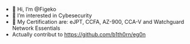 - 👋 Hi, I’m @Figeko
- 👀 I’m interested in Cybesecurity
- 🌱 My Certification are: eJPT, CCFA, AZ-900, CCA-V and Watchguard Network Essentials
- Actually contribut to https://github.com/b1th0rn/eg0n

<!---
Figeko/Figeko is a ✨ special ✨ repository because its `README.md` (this file) appears on your GitHub profile.
You can click the Preview link to take a look at your changes.
--->
